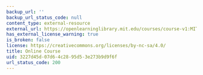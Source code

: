 ```yaml
---
backup_url: ''
backup_url_status_code: null
content_type: external-resource
external_url: https://openlearninglibrary.mit.edu/courses/course-v1:MITx+15.053x+3T2016/about
has_external_license_warning: true
is_broken: false
license: https://creativecommons.org/licenses/by-nc-sa/4.0/
title: Online Course
uid: 3227d45d-07d6-4c28-95d5-3e273b9d9f6f
url_status_code: 200
---
```

